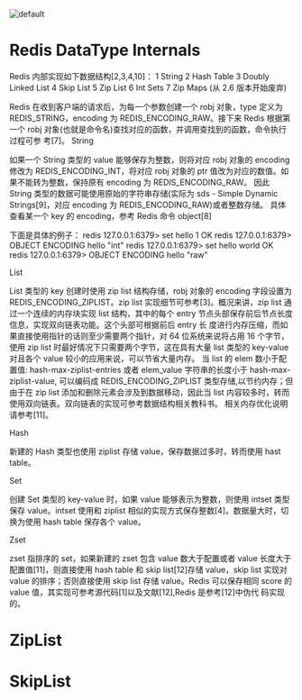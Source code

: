 ![default](https://user-images.githubusercontent.com/5803001/45228854-de88b400-b2f6-11e8-9ab0-d393ed19f21f.png)

# Redis DataType Internals

Redis 内部实现如下数据结构[2,3,4,10]：
1 String
2 Hash Table
3 Doubly Linked List
4 Skip List
5 Zip List
6 Int Sets
7 Zip Maps (从 2.6 版本开始废弃)

Redis 在收到客户端的请求后，为每一个参数创建一个 robj 对象，type 定义为 REDIS_STRING，encoding 为 REDIS_ENCODING_RAW。接下来 Redis 根据第一个 robj 对象(也就是命令名)查找对应的函数，并调用查找到的函数，命令执行过程可参 考[7]。
String

如果一个 String 类型的 value 能够保存为整数，则将对应 robj 对象的 encoding 修改为 REDIS_ENCODING_INT，将对应 robj 对象的 ptr 值改为对应的数值。如果不能转为整数，保持原有 encoding 为 REDIS_ENCODING_RAW。
因此 String 类型的数据可能使用原始的字符串存储(实际为 sds - Simple Dynamic Strings[9]，对应 encoding 为 REDIS_ENCODING_RAW)或者整数存储。
具体查看某一个 key 的 encoding，参考 Redis 命令 object[8]

下面是具体的例子：
redis 127.0.0.1:6379> set hello 1
OK
redis 127.0.0.1:6379> OBJECT ENCODING hello
"int"
redis 127.0.0.1:6379> set hello world
OK
redis 127.0.0.1:6379> OBJECT ENCODING hello
"raw"

List

List 类型的 key 创建时使用 zip list 结构存储，robj 对象的 encoding 字段设置为 REDIS_ENCODING_ZIPLIST。zip list 实现细节可参考[3]。概况来讲，zip list 通过一个连续的内存块实现 list 结构，其中的每个 entry 节点头部保存前后节点长度信息，实现双向链表功能。这个头部可根据前后 entry 长 度进行内存压缩，而如果直接使用指针的话则至少需要两个指针，对 64 位系统来说将占用 16 个字节，使用 zip list 时最好情况下只需要两个字节，这在具有大量 list 类型的 key-value 对且各个 value 较小的应用来说，可以节省大量内存。
当 list 的 elem 数小于配置值: hash-max-ziplist-entries 或者 elem_value 字符串的长度小于 hash-max-ziplist-value, 可以编码成 REDIS_ENCODING_ZIPLIST 类型存储,以节约内存；但由于在 zip list 添加和删除元素会涉及到数据移动，因此当 list 内容较多时，转而使用双向链表。双向链表的实现可参考数据结构相关教科书。
相关内存优化说明请参考[11]。

Hash

新建的 Hash 类型也使用 ziplist 存储 value，保存数据过多时，转而使用 hast table。

Set

创建 Set 类型的 key-value 时，如果 value 能够表示为整数，则使用 intset 类型保存 value。intset 使用和 ziplist 相似的实现方式保存整数[4]。数据量大时，切换为使用 hash table 保存各个 value。

Zset

zset 指排序的 set，如果新建的 zset 包含 value 数大于配置或者 value 长度大于配置值[11]，则直接使用 hash table 和 skip list[12]存储 value，skip list 实现对 value 的排序；否则直接使用 skip list 存储 value。Redis 可以保存相同 score 的 value 值，其实现可参考源代码[1]以及文献[12],Redis 是参考[12]中伪代 码实现的。

# ZipList

# SkipList
